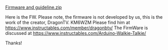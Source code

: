 [Firmware and guideline.zip](https://github.com/MordFIdel/SOCORAD32/files/10908223/Firmware.and.guideline.zip)

Here is the FW. Please note, the firmware is not developed by us, this is the work of the creator, DragonTV. KM6WZM
Please find him at https://www.instructables.com/member/dragonbtv/
The FirmWare is discussed at https://www.instructables.com/Arduino-Walkie-Talkie/

Thanks!
